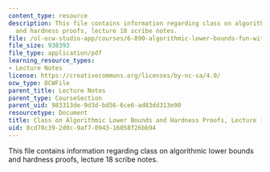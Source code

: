 ```yaml
---
content_type: resource
description: This file contains information regarding class on algorithmic lower bounds
  and hardness proofs, lecture 18 scribe notes.
file: /ol-ocw-studio-app/courses/6-890-algorithmic-lower-bounds-fun-with-hardness-proofs-fall-2014/8cd78c392d0c9af7094316058f26bb94_MIT6_890F14_Lec18.pdf
file_size: 938393
file_type: application/pdf
learning_resource_types:
- Lecture Notes
license: https://creativecommons.org/licenses/by-nc-sa/4.0/
ocw_type: OCWFile
parent_title: Lecture Notes
parent_type: CourseSection
parent_uid: 983313de-9d3d-bd56-6ce6-ad83dd313e90
resourcetype: Document
title: Class on Algorithmic Lower Bounds and Hardness Proofs, Lecture 18 Scribe Notes
uid: 8cd78c39-2d0c-9af7-0943-16058f26bb94
---
```

This file contains information regarding class on algorithmic lower bounds and hardness proofs, lecture 18 scribe notes.